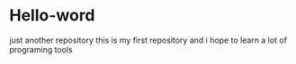 # Hello-word
just another repository
this is my first repository and i hope to learn a lot of programing tools
